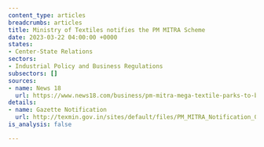 ```yaml
---
content_type: articles
breadcrumbs: articles
title: Ministry of Textiles notifies the PM MITRA Scheme
date: 2023-03-22 04:00:00 +0000
states:
- Center-State Relations
sectors:
- Industrial Policy and Business Regulations
subsectors: []
sources:
- name: News 18
  url: https://www.news18.com/business/pm-mitra-mega-textile-parks-to-be-set-up-in-7-states-pm-narendra-modi-7316125.html
details:
- name: Gazette Notification
  url: http://texmin.gov.in/sites/default/files/PM_MITRA_Notification_0.pdf
is_analysis: false

---
```

